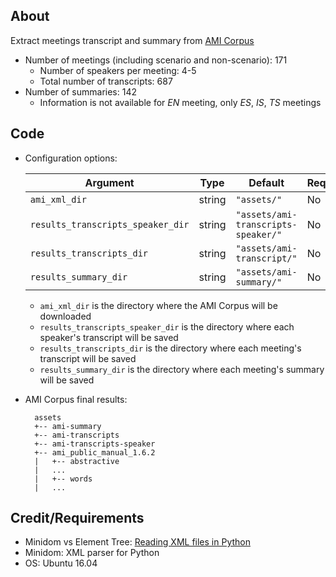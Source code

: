 ## About
Extract meetings transcript and summary from [AMI Corpus](http://groups.inf.ed.ac.uk/ami/download/)
   * Number of meetings (including scenario and non-scenario): 171
        * Number of speakers per meeting: 4-5
        * Total number of transcripts: 687
   * Number of summaries: 142
        * Information is not available for *EN* meeting, only *ES*, *IS*, *TS* meetings

## Code
* Configuration options:
  
    | **Argument**   | **Type**        | **Default**    | **Required?** |
    |----------------|-----------------|----------------|---------------|
    | `ami_xml_dir` | string          | `"assets/"`           | No            |
    | `results_transcripts_speaker_dir`      | string | `"assets/ami-transcripts-speaker/"`           | No            |
    | `results_transcripts_dir`        | string             | `"assets/ami-transcript/"`              | No            |
    | `results_summary_dir`  | string             | `"assets/ami-summary/"`             | No            |

    + `ami_xml_dir` is the directory where the AMI Corpus will be downloaded
    + `results_transcripts_speaker_dir` is the directory where each speaker's transcript will be saved 
    + `results_transcripts_dir` is the directory where each meeting's transcript will be saved
    + `results_summary_dir` is the directory where each meeting's summary will be saved

* AMI Corpus final results:

        assets
        +-- ami-summary 
        +-- ami-transcripts 
        +-- ami-transcripts-speaker
        +-- ami_public_manual_1.6.2
        |   +-- abstractive
        |   ...
        |   +-- words
        |   ...
        
        
## Credit/Requirements
* Minidom vs Element Tree: [Reading XML files in Python](http://stackabuse.com/reading-and-writing-xml-files-in-python/)
* Minidom: XML parser for Python
* OS: Ubuntu 16.04
